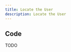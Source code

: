 ```yaml
---
title: Locate the User
description: Locate the User
---
```


<script lang="ts">
  import Geolocate from "./Geolocate.svelte";
</script>

<Geolocate />

## Code

TODO
